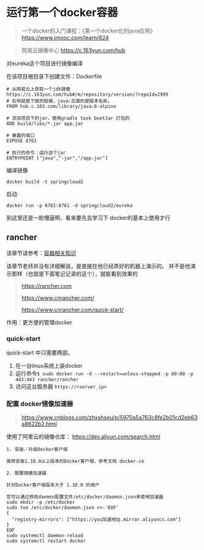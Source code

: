 # 运行第一个docker容器

> 一个docker的入门课程：《第一个docker化的java应用》https://www.imooc.com/learn/824

> 网易云镜像中心 https://c.163yun.com/hub

对eureka这个项目进行镜像编译

在该项目根目录下创建文件：Dockerfile
```
# 从网易云上获取一个jdk镜像https://c.163yun.com/hub#/m/repository/version/?repoId=2999
# 右侧就是下面的链接，java:后面的是版本名称。
FROM hub.c.163.com/library/java:8-alpine

# 添加项目下的jar，使用gradle task bootJar 打包的
ADD build/libs/*.jar app.jar

# 暴露的端口
EXPOSE 8761

# 执行的命令：运行这个jar
ENTRYPOINT ["java","-jar","/app.jar"]
```

编译镜像
```
docker build -t springcloud2
```
启动
```
docker run -p 8761:8761 -d springcloud2/eureka
```

到这里还是一脸懵逼啊，看来要先去学习下 docker的基本上使用才行


## rancher
该章节请参考：[容器相关知识](/chapter/container/index.md)

该章节老师并没有详细解说，是直接在他已经弄好的机器上演示的。
并不是他演示那样（也就是下面笔记记录的这个），就能看到效果的

> https://rancher.com
>
> https://www.cnrancher.com/
>
> https://www.cnrancher.com/quick-start/

作用：更方便的管理docker

### quick-start
quick-start 中只需要两部。

1. 在一台linux系统上装docker
2. 运行命令`$ sudo docker run -d --restart=unless-stopped -p 80:80 -p 443:443 rancher/rancher`
3. 访问这台服务器 `https://<server_ip>`


### 配置 docker镜像加速器

> https://www.cnblogs.com/zhxshseu/p/5970a5a763c8fe2b01cd2eb63a8622b2.html

使用了阿里云的镜像仓库： https://dev.aliyun.com/search.html

```
1. 安装／升级Docker客户端

推荐安装1.10.0以上版本的Docker客户端，参考文档 docker-ce

2. 配置镜像加速器

针对Docker客户端版本大于 1.10.0 的用户

您可以通过修改daemon配置文件/etc/docker/daemon.json来使用加速器
sudo mkdir -p /etc/docker
sudo tee /etc/docker/daemon.json <<-'EOF'
{
  "registry-mirrors": ["https://you加速地址.mirror.aliyuncs.com"]
}
EOF
sudo systemctl daemon-reload
sudo systemctl restart docker
```
